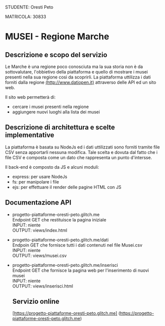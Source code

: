STUDENTE: Oresti Peto

MATRICOLA: 30833

# MUSEI - Regione Marche

## Descrizione e scopo del servizio

Le Marche è una regione poco conosciuta ma la sua storia non è da sottovalutare, l'obbietivo della piattaforma e quello di mostrare i musei
presenti nella sua regione così da scoprirli.
La piattaforma uttilizza i dati forniti dalla regione [(http://www.datiopen.it)](http://www.datiopen.it) attraverso delle API ed un sito web.

Il sito web permetterà di:
- cercare i musei presenti nella regione
- aggiungere nuovi luoghi alla lista dei musei

## Descrizione di architettura e scelte implementative

La piattaforma è basata su NodeJs ed i dati uttilizzati sono forniti tramite file CSV senza apportarli nessuna modifica.
Tale scelta e dovuta dal fatto che i file CSV e composta come un dato che rappresenta un punto d'intersse.

Il back-end è composto da JS e alcuni moduli:
- express: per usare NodeJs
- fs: per manipolare i file
- ejs: per effettuare il render delle pagine HTML con JS

## Documentazione API

- progetto-piattaforme-oresti-peto.glitch.me \
  Endpoint GET che restituisce la pagina iniziale \
  INPUT: niente \
  OUTPUT: views/index.html
 
- progetto-piattaforme-oresti-peto.glitch.me/dati \
  Endpoin GET che fornisce tutti i dati contenuti nel file Musei.csv \
  INPUT: niente \
  OUTPUT: views/musei.csv
  
- progetto-piattaforme-oresti-peto.glitch.me/inserisci \
  Endpoint GET che fornisce la pagina web per l'inserimento di nuovi musei \
  INPUT: niente \
  OUTPUT: views/inserisci.html
  
  ## Servizio online
  
  [https://progetto-piattaforme-oresti-peto.glitch.me] (https://progetto-piattaforme-oresti-peto.glitch.me)
 

